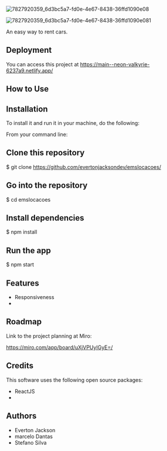 ![7827920359_6d3bc5a7-fd0e-4e67-8438-36ffd1090e08](https://user-images.githubusercontent.com/102061145/195967218-c2c8d75f-1e83-4103-ad8e-de73fafa0a82.png)


![7827920359_6d3bc5a7-fd0e-4e67-8438-36ffd1090e081](https://user-images.githubusercontent.com/102061145/195967447-df924d9d-5111-49a7-80a6-50effd619008.png)

An easy way to rent cars.




## Deployment

You can access this project at https://main--neon-valkyrie-6237a9.netlify.app/


## How to Use




## Installation

To install it and run it in your machine, do the following:

From your command line:

## Clone this repository
$ git clone https://github.com/evertonjacksondev/emslocacoes/

## Go into the repository
$ cd emslocacoes

## Install dependencies
$ npm install

## Run the app
$ npm start

    
## Features

- Responsiveness
- 


## Roadmap

Link to the project planning at Miro:

https://miro.com/app/board/uXjVPUyIGyE=/


## Credits
This software uses the following open source packages:

- ReactJS
- 
## Authors


- Everton Jackson
- marcelo Dantas
- Stefano Silva

